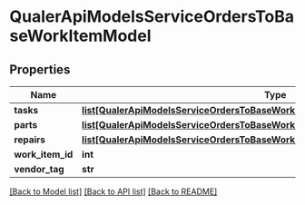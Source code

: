 # QualerApiModelsServiceOrdersToBaseWorkItemModel

## Properties
Name | Type | Description | Notes
------------ | ------------- | ------------- | -------------
**tasks** | [**list[QualerApiModelsServiceOrdersToBaseWorkItemModelOrderItemTaskPriceModel]**](QualerApiModelsServiceOrdersToBaseWorkItemModelOrderItemTaskPriceModel.md) |  | [optional] 
**parts** | [**list[QualerApiModelsServiceOrdersToBaseWorkItemModelOrderPartRepairPriceModel]**](QualerApiModelsServiceOrdersToBaseWorkItemModelOrderPartRepairPriceModel.md) |  | [optional] 
**repairs** | [**list[QualerApiModelsServiceOrdersToBaseWorkItemModelOrderPartRepairPriceModel]**](QualerApiModelsServiceOrdersToBaseWorkItemModelOrderPartRepairPriceModel.md) |  | [optional] 
**work_item_id** | **int** |  | [optional] 
**vendor_tag** | **str** |  | [optional] 

[[Back to Model list]](../README.md#documentation-for-models) [[Back to API list]](../README.md#documentation-for-api-endpoints) [[Back to README]](../README.md)



